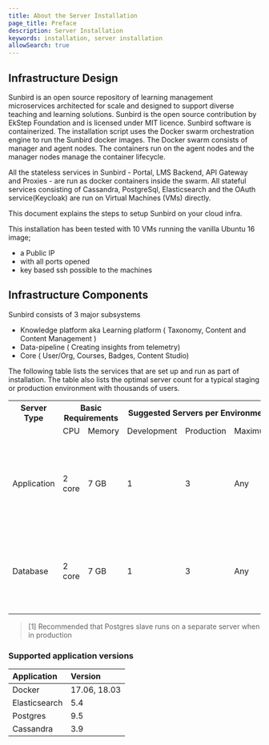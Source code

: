 ```yaml
---
title: About the Server Installation
page_title: Preface
description: Server Installation
keywords: installation, server installation 
allowSearch: true
---
```

 
## Infrastructure Design

Sunbird is an open source repository of learning management microservices architected for scale and designed to support diverse teaching and learning solutions. Sunbird is the open source contribution by EkStep Foundation and is licensed under MIT licence. Sunbird software is containerized. The installation script uses the Docker swarm orchestration engine to run the Sunbird docker images. The Docker swarm consists of manager and agent nodes. The containers run on the agent nodes and the manager nodes manage the container lifecycle. 

All the stateless services in Sunbird - Portal, LMS Backend, API Gateway and Proxies - are run as docker containers inside the swarm. All stateful services consisting of Cassandra, PostgreSql, Elasticsearch and the OAuth service(Keycloak) are run on Virtual Machines (VMs) directly. 

This document explains the steps to setup Sunbird on your cloud infra.

This installation has been tested with 10 VMs running the vanilla Ubuntu 16 image;

  - a Public IP
  - with all ports opened
  - key based ssh possible to the machines

## Infrastructure Components

Sunbird consists of 3 major subsystems

  - Knowledge platform aka Learning platform ( Taxonomy, Content and Content Management )
  - Data-pipeline ( Creating insights from telemetry)
  - Core ( User/Org, Courses, Badges, Content Studio)

The following table lists the services that are set up and run as part of installation. The table also lists the optimal server count for a typical staging or production environment with thousands of users.

<table>
  <tr>
    <th style="width:20%">Server Type</th>
    <th style="width:25%" colspan="2">Basic Requirements</th>
    <th style="width:35%" colspan="3">Suggested Servers per Environment</th>
    <th style="width:20%">Services</th>
  </tr>
  <tr>
    <td></td>
    <td>CPU</td>
    <td>Memory</td>
    <td>Development</td>
    <td>Production</td>
    <td>Maximum</td>
    <td></td>
  </tr>
  <tr>
    <td rowspan="4">Application</td>
    <td rowspan="4">2 core</td>
    <td rowspan="4">7 GB</td>
    <td rowspan="4">1</td>
    <td rowspan="4">3</td>
    <td rowspan="4">Any</td>
    <td>Docker Swarm Manager</td>
  </tr>
  <tr>
    <td>Docker Swarm Agent</td>
  </tr>
  <tr>
    <td>Keycloak</td>
  </tr>
  <tr>
    <td>Badgr</td>
  </tr>
  <tr>
    <td rowspan="4">Database</td>
    <td rowspan="4">2 core</td>
    <td rowspan="4">7 GB</td>
    <td rowspan="4">1</td>
    <td rowspan="4">3</td>
    <td rowspan="4">Any</td>
    <td>Elastic Search
</td>
  </tr>
  <tr>
    <td>Postgres Master
</td>
  </tr>
  <tr>
    <td>Postgres Slave<sup>[1]</sup></td>
  </tr>
  <tr>
    <td>Cassandra</td>
  </tr>
</table>

> [1] Recommended that Postgres slave runs on a separate server when in production

### Supported application versions

Application |Version
:----- |:--------
Docker | 17.06, 18.03
Elasticsearch | 5.4 
Postgres | 9.5 
Cassandra | 3.9 